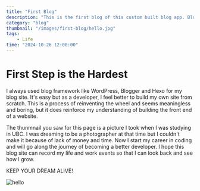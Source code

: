 ```yaml
---
title: "First Blog"
description: "This is the first blog of this custom built blog app. Blog part will be used to record the events of my life and work. Projects part will be used to record the projects I have done."
category: "blog"
thumbnail: "/images/first-blog/hello.jpg"
tags: 
    - Life
time: "2024-10-26 12:00:00"
---
```


# First Step is the Hardest

I always used blog framework like WordPress, Blogger and Hexo for my blog site. It's easy but as a developer, I feel better to build my own site from scratch. This is a process of reinventing the wheel and seems meaningless and boring, but it does reinforce my understanding of building the front end of a website. 

The thunmnail you saw for this page is a picture I took when I was studying in UBC. I was dreaming to be a photographer at that time but I couldn't make it because of lack of money and time. Now I start my career in coding and will go along the journey of becoming a better developer. I hope this blog site can record my life and work events so that I can look back and see how I grow.

KEEP YOUR DREAM ALIVE!

![hello](first-blog/hello.jpg)
